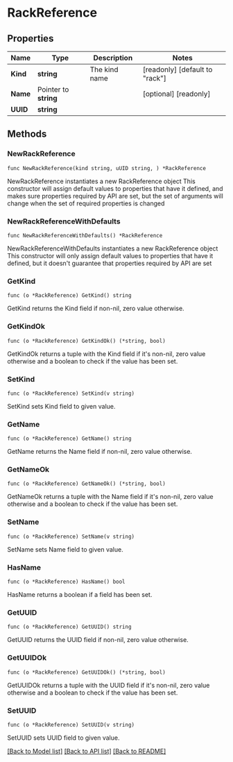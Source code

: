 # RackReference

## Properties

Name | Type | Description | Notes
------------ | ------------- | ------------- | -------------
**Kind** | **string** | The kind name | [readonly] [default to "rack"]
**Name** | Pointer to **string** |  | [optional] [readonly] 
**UUID** | **string** |  | 

## Methods

### NewRackReference

`func NewRackReference(kind string, uUID string, ) *RackReference`

NewRackReference instantiates a new RackReference object
This constructor will assign default values to properties that have it defined,
and makes sure properties required by API are set, but the set of arguments
will change when the set of required properties is changed

### NewRackReferenceWithDefaults

`func NewRackReferenceWithDefaults() *RackReference`

NewRackReferenceWithDefaults instantiates a new RackReference object
This constructor will only assign default values to properties that have it defined,
but it doesn't guarantee that properties required by API are set

### GetKind

`func (o *RackReference) GetKind() string`

GetKind returns the Kind field if non-nil, zero value otherwise.

### GetKindOk

`func (o *RackReference) GetKindOk() (*string, bool)`

GetKindOk returns a tuple with the Kind field if it's non-nil, zero value otherwise
and a boolean to check if the value has been set.

### SetKind

`func (o *RackReference) SetKind(v string)`

SetKind sets Kind field to given value.


### GetName

`func (o *RackReference) GetName() string`

GetName returns the Name field if non-nil, zero value otherwise.

### GetNameOk

`func (o *RackReference) GetNameOk() (*string, bool)`

GetNameOk returns a tuple with the Name field if it's non-nil, zero value otherwise
and a boolean to check if the value has been set.

### SetName

`func (o *RackReference) SetName(v string)`

SetName sets Name field to given value.

### HasName

`func (o *RackReference) HasName() bool`

HasName returns a boolean if a field has been set.

### GetUUID

`func (o *RackReference) GetUUID() string`

GetUUID returns the UUID field if non-nil, zero value otherwise.

### GetUUIDOk

`func (o *RackReference) GetUUIDOk() (*string, bool)`

GetUUIDOk returns a tuple with the UUID field if it's non-nil, zero value otherwise
and a boolean to check if the value has been set.

### SetUUID

`func (o *RackReference) SetUUID(v string)`

SetUUID sets UUID field to given value.



[[Back to Model list]](../README.md#documentation-for-models) [[Back to API list]](../README.md#documentation-for-api-endpoints) [[Back to README]](../README.md)


